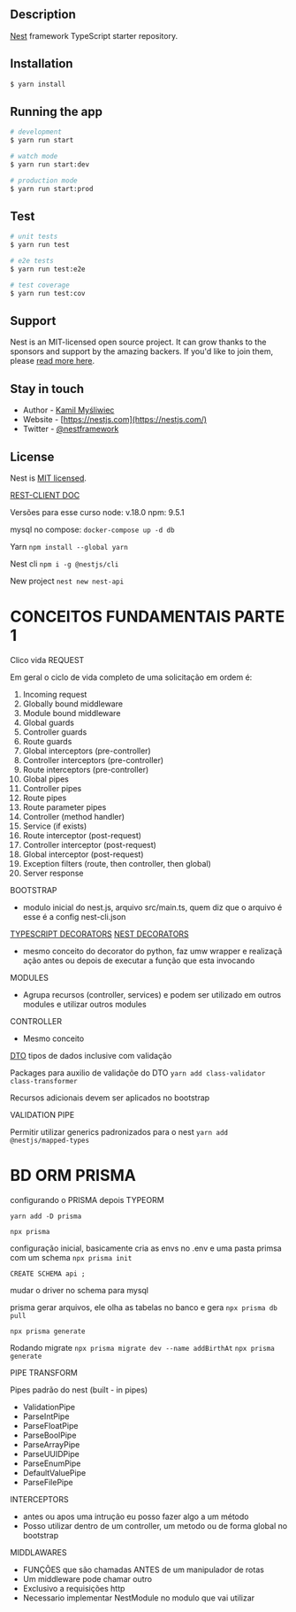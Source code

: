 ## Description

[Nest](https://github.com/nestjs/nest) framework TypeScript starter repository.

## Installation

```bash
$ yarn install
```

## Running the app

```bash
# development
$ yarn run start

# watch mode
$ yarn run start:dev

# production mode
$ yarn run start:prod
```

## Test

```bash
# unit tests
$ yarn run test

# e2e tests
$ yarn run test:e2e

# test coverage
$ yarn run test:cov
```

## Support

Nest is an MIT-licensed open source project. It can grow thanks to the sponsors and support by the amazing backers. If you'd like to join them, please [read more here](https://docs.nestjs.com/support).

## Stay in touch

- Author - [Kamil Myśliwiec](https://kamilmysliwiec.com)
- Website - [https://nestjs.com](https://nestjs.com/)
- Twitter - [@nestframework](https://twitter.com/nestframework)

## License

Nest is [MIT licensed](LICENSE).

[REST-CLIENT DOC](https://marketplace.visualstudio.com/items?itemName=humao.rest-client)

Versões para esse curso
node: v.18.0
npm: 9.5.1

mysql no compose:
`docker-compose up -d db`

Yarn
`npm install --global yarn`

Nest cli
`npm i -g @nestjs/cli`

New project
`nest new nest-api`

# CONCEITOS FUNDAMENTAIS PARTE 1

Clico vida REQUEST

Em geral o ciclo de vida completo de uma solicitação em ordem é:

1. Incoming request
2. Globally bound middleware
3. Module bound middleware
4. Global guards
5. Controller guards
6. Route guards
7. Global interceptors (pre-controller)
8. Controller interceptors (pre-controller)
9. Route interceptors (pre-controller)
10. Global pipes
11. Controller pipes
12. Route pipes
13. Route parameter pipes
14. Controller (method handler)
15. Service (if exists)
16. Route interceptor (post-request)
17. Controller interceptor (post-request)
18. Global interceptor (post-request)
19. Exception filters (route, then controller, then global)
20. Server response

BOOTSTRAP

- modulo inicial do nest.js, arquivo src/main.ts, quem diz que o arquivo é esse é a config nest-cli.json

[TYPESCRIPT DECORATORS](https://www.typescriptlang.org/docs/handbook/decorators.html)
[NEST DECORATORS](https://docs.nestjs.com/openapi/decorators)

- mesmo conceito do decorator do python, faz umw wrapper e realizaçã ação antes ou depois de executar a função que esta invocando

MODULES

- Agrupa recursos (controller, services) e podem ser utilizado em outros modules e utilizar outros modules

CONTROLLER

- Mesmo conceito

[DTO](https://github.com/typestack/class-validator#validation-decorators)
tipos de dados inclusive com validação

Packages para auxilio de validaçõe do DTO
`yarn add class-validator class-transformer`

Recursos adicionais devem ser aplicados no bootstrap

VALIDATION PIPE

Permitir utilizar generics padronizados para o nest
`yarn add @nestjs/mapped-types`

# BD ORM PRISMA

configurando o PRISMA depois TYPEORM

`yarn add -D prisma`

`npx prisma`

configuração inicial, basicamente cria as envs no .env e uma pasta primsa com um schema
`npx prisma init`

`CREATE SCHEMA api ;`

mudar o driver no schema para mysql

prisma gerar arquivos, ele olha as tabelas no banco e gera
`npx prisma db pull`

`npx prisma generate`

Rodando migrate
`npx prisma migrate dev --name addBirthAt`
`npx prisma generate`

PIPE TRANSFORM

Pipes padrão do nest (built - in pipes)

- ValidationPipe
- ParseIntPipe
- ParseFloatPipe
- ParseBoolPipe
- ParseArrayPipe
- ParseUUIDPipe
- ParseEnumPipe
- DefaultValuePipe
- ParseFilePipe

INTERCEPTORS

- antes ou apos uma intrução eu posso fazer algo a um método
- Posso utilizar dentro de um controller, um metodo ou de forma global no bootstrap

MIDDLAWARES

- FUNÇÕES que são chamadas ANTES de um manipulador de rotas
- Um middleware pode chamar outro
- Exclusivo a requisições http
- Necessario implementar NestModule no modulo que vai utilizar
